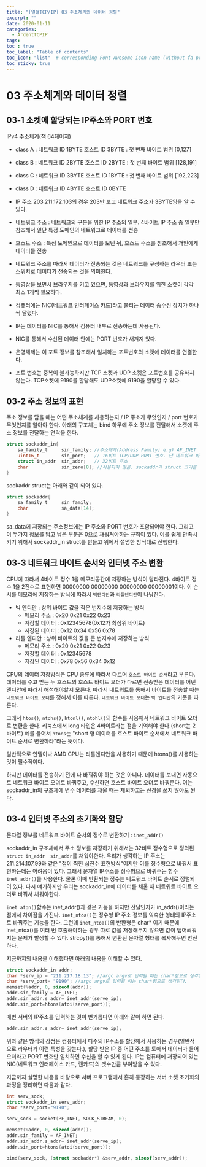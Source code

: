 ```yaml
---
title: "[열혈TCP/IP] 03 주소체계와 데이터 정렬"
excerpt: ""
date: 2020-01-11
categories:
  - ArdentTCPIP
tags:
toc : true
toc_label: "Table of contents"
toc_icon: "list"  # corresponding Font Awesome icon name (without fa prefix)
toc_sticky: true
---
```


# 03 주소체계와 데이터 정렬

## 03-1 소켓에 할당되는 IP주소와 PORT 번호

IPv4 주소체계(책 64페이지)
- class A : 네트워크 ID 1BYTE 호스트 ID 3BYTE : 첫 번째 바이트 범위 [0,127]
- class B : 네트워크 ID 2BYTE 호스트 ID 2BYTE : 첫 번째 바이트 범위 [128,191]
- class C : 네트워크 ID 3BYTE 호스트 ID 1BYTE : 첫 번째 바이트 범위 [192,223]
- class D : 네트워크 ID 4BYTE 호스트 ID 0BYTE 
- IP 주소 203.211.172.103의 경우 203만 보고 네트워크 주소가 3BYTE임을 알 수 있다.

- 네트워크 주소 : 네트워크의 구분을 위한 IP 주소의 일부. 4바이트 IP 주소 중 일부만 참조해서 일단 특정 도메인의 네트워크로 데이터를 전송
- 호스트 주소 : 특정 도메인으로 데이터를 보낸 뒤, 호스트 주소를 참조해서 개인에게 데이터를 전송
- 네트워크 주소를 따라서 데이터가 전송되는 것은 네트워크를 구성하는 라우터 또는 스위치로 데이터가 전송되는 것을 의미한다.

- 동영상을 보면서 브라우저를 키고 있으면, 동영상과 브라우저를 위한 소켓이 각각 최소 1개씩 필요하다.  
- 컴퓨터에는 NIC(네트워크 인터페이스 카드)라고 불리는 데이터 송수신 장치가 하나씩 달렸다.
- IP는 데이터를 NIC를 통해서 컴퓨터 내부로 전송하는데 사용된다.
- NIC를 통해서 수신된 데이터 안에는 PORT 번호가 새겨져 있다.
- 운영체제는 이 포트 정보를 참조해서 일치하는 포트번호의 소켓에 데이터를 연결한다.
- 포트 번호는 중복이 불가능하지만 TCP 소켓과 UDP 소켓은 포트번호를 공유하지 않는다. TCP소켓에 9190를 할당해도 UDP소켓에 9190을 할당할 수 있다.

## 03-2 주소 정보의 표현

주소 정보를 담을 때는 어떤 주소체계를 사용하는지 / IP 주소가 무엇인지 / port 번호가 무엇인지를 알아야 한다.
아래의 구조체는 bind 하무에 주소 정보를 전달해서 소켓에 주소 정보를 전달하는 연락을 한다.

```c
struct sockaddr_in{
    sa_family_t     sin_family; //주소체계(Address Family) e.g) AF_INET
    uint16_t        sin_port;   // 16비트 TCP/UDP PORT 번호. 단 네트워크 바이트 순서대로 저장해야 함
    struct in_addr  sin_addr;   // 32비트 주소
    char            sin_zero[8]; //사용되지 않음. sockaddr과 struct 크기를 일치시키기 위함
}
```

sockaddr struct는 아래와 같이 되어 있다.

```c
struct sockaddr{
    sa_family_t     sin_family;
    char            sa_data[14];
}
```

sa_data에 저장되는 주소정보에는 IP 주소와 PORT 번호가 포함되어야 한다. 그리고 이 두가지 정보를 담고 남은 부분은 0으로 채워져야하는 규칙이 있다. 이를 쉽게 만족시키기 위해서 sockaddr_in struct를 만들고 위에서 설명한 방식대로 진행한다.

## 03-3 네트워크 바이트 순서와 인터넷 주소 변환

CPU에 따라서 4바이트 정수 1을 메모리공간에 저장하는 방식이 달라진다. 4바이트 정수 1을 2진수로 표현하면 00000000 00000000 00000000 00000001이다. 이 순서를 메모리에 저장하는 방식에 따라서 `빅엔디안`과 `리틀엔디안`이 나눠진다.

- 빅 엔디안 : 상위 바이트 값을 작은 번지수에 저장하는 방식
    - 메모리 주소   : 0x20  0x21  0x22  0x23
    - 저장할 데이터 : 0x12345678(0x12가 최상위 바이트)
    - 저장된 데이터 : 0x12  0x34  0x56  0x78
- 리틀 엔디안 : 상위 바이트의 값을 큰 번지수에 저장하는 방식
    - 메모리 주소   : 0x20  0x21  0x22  0x23
    - 저장할 데이터 : 0x12345678
    - 저장된 데이터 : 0x78  0x56  0x34  0x12

CPU의 데이터 저장방식은 CPU 종류에 따라서 다르며 `호스트 바이트 순서`라고 부른다. 데이터를 주고 받는 두 호스트의 호스트 바이트 오더가 다르면 전송받은 데이터를 어떤 엔디안에 따라서 해석해야할지 모른다. 따라서 네트워트를 통해서 바이트를 전송할 때는 `네트워크 바이트 오더`를 정해서 이를 따른다. `네트워크 바이트 오더`는 `빅 엔디안`의 기준을 따른다. 

그래서 `htos()`, `ntohs()`, `htonl()`, `ntohl()`의 함수를 사용해서 네트워크 바이트 오더로 변환을 한다. 리눅스에서 long 타입은 4바이트라는 점을 기억해야 한다.(short는 2바이트) 예를 들어서 `htons`는 "short 형 데이터를 호스트 바이트 순서에서 네트워크 바이트 순서로 변환하라"라는 뜻이다.  

일반적으로 인텔이나 AMD CPU는 리틀엔디안을 사용하기 때문에 htons()를 사용하는 것이 필수적이다.  

하지만 데이터를 전송하기 전에 다 바꿔줘야 하는 것은 아니다. 데이터를 보내면 자동으로 네트워크 바이트 오더로 바꿔주고, 수신하면 호스트 바이트 오더로 바꿔준다. 이는 sockaddr_in의 구조체에 변수 데이터를 채울 때는 제외하고는 신경을 쓰지 않아도 된다.  

## 03-4 인터넷 주소의 초기화와 할당

문자열 정보를 네트워크 바이트 순서의 정수로 변환하기 : `inet_addr()`  

sockaddr_in 구조체에서 주소 정보를 저장하기 위해서는 32비트 정수형으로 정의된 `struct in_addr  sin_addr`를 채워야한다. 우리가 생각하는 IP 주소는 211.214.107.99과 같은 "점이 찍힌 십진수 표현방식"이지만 이를 정수형으로 바꿔서 표현하는데는 어려움이 있다. 그래서 문자열 IP주소를 정수형으로 바꿔주는 함수 `inet_addr()`를 사용한다. 물론 이때 반환되는 정수는 네트워크 바이트 순서로 정렬되어 있다. 다시 얘기하지만 우리는 sockaddr_in에 데이터를 채울 때 네트워트 바이트 오더로 바꿔서 채워야한다.  

`inet_aton()`함수는 inet_addr()과 같은 기능을 하지만 전달인자가 in_addr()이라는 점에서 차이점을 가진다. `inet_ntoa()`는 정수형 IP 주소 정보를 익숙한 형태의 IP주소로 바꿔주는 기능을 한다. 그런데 `inet_ntoa()`의 반환형은 char* 이기 때문에 inet_ntoa()를 여러 번 호출해야하는 경우 따로 값을 저장해두지 않으면 값이 덮어씌워지는 문제가 발생할 수 있다. strcpy()를 통해서 변환된 문자열 형태를 복사해두면 안전하다.  

지금까지의 내용을 이해했다면 아래의 내용을 이해할 수 있다.

```c
struct sockaddr_in addr;
char *serv_ip = "211.217.18.13"; //argc argv로 입력될 때는 char*형으로 생각된다. 
char *serv_port= "9190"; //argc argv로 입력될 때는 char*형으로 생각된다. 
memset(%addr, 0, sizeof(addr));
addr.sin_family = AF_INET;
addr.sin_addr.s_addr= inet_addr(serve_ip);
addr.sin_port=htons(atoi(serve_port));
```

매번 서버의 IP주소를 입력하는 것이 번거롭다면 아래와 같이 하면 된다.

```c
addr.sin_addr.s_addr= inet_addr(serve_ip);
```

위와 같은 방식의 장점은 컴퓨터에서 다수의 IP주소를 할당해서 사용하는 경우(일반적으로 라우터가 이런 특성을 갖는다.), 할당 받은 IP 중 어떤 주소를 토애서 데이터가 들어오더라고 PORT 번호만 일치하면  수신을 할 수 있게 된다. IP는 컴퓨터에 저장되어 있는 NIC(네트워크 인터페이스 카드, 랜카드)의 갯수만큼 부여받을 수 있다.  

지금까지 설명한 내용을 바탕으로 서버 프로그램에서 흔히 등장하는 서버 소켓 초기화의 과정을 정리하면 다음과 같다.  

```c
int serv_sock;
struct sockaddr_in serv_addr;
char *serv_port="9190";

serv_sock = socket(PF_INET, SOCK_STREAM, 0);

memset(%addr, 0, sizeof(addr));
addr.sin_family = AF_INET;
addr.sin_addr.s_addr= inet_addr(serve_ip);
addr.sin_port=htons(atoi(serve_port));

bind(serv_sock, (struct sockaddr*) &serv_addr, sizeof(serv_addr));
```

















